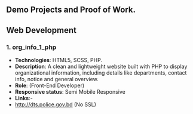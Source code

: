 ## Demo Projects and Proof of Work.

## Web Development

### 1. org_info_1_php

- **Technologies**: HTML5, SCSS, PHP.
- **Description**: A clean and lightweight website built with PHP to display organizational information, including details like departments, contact info, notice and general overview.
- **Role**: (Front-End Developer)
- **Responsive status**: Semi Mobile Responsive
- **Links**:-
- http://dts.police.gov.bd (No SSL)
